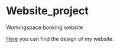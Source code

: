 # Website_project
Workingspace booking website

[Here](https://xd.adobe.com/view/93370265-00eb-45b8-9f91-b7a3752bf6af-c664/) you can find the design of my website.
